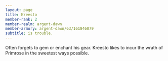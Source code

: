 ```yaml
---
layout: page
title: Kreesto
member-rank: 2
member-realm: argent-dawn
member-armory: argent-dawn/63/161846079
subtitle: is trouble.
---
```


Often forgets to gem or enchant his gear.  Kreesto likes to incur the wrath of Primrose in the sweetest ways possible.
